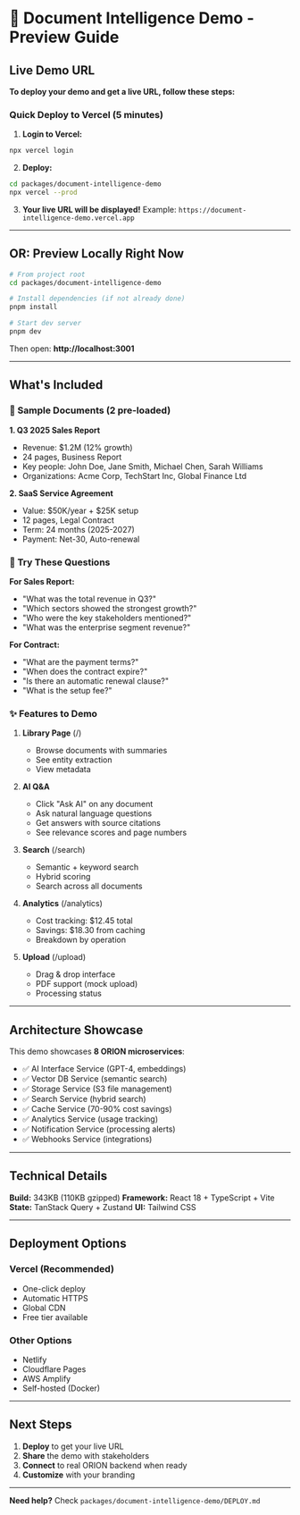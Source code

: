 # 🚀 Document Intelligence Demo - Preview Guide

## Live Demo URL

**To deploy your demo and get a live URL, follow these steps:**

### Quick Deploy to Vercel (5 minutes)

1. **Login to Vercel:**
```bash
npx vercel login
```

2. **Deploy:**
```bash
cd packages/document-intelligence-demo
npx vercel --prod
```

3. **Your live URL will be displayed!**
Example: `https://document-intelligence-demo.vercel.app`

---

## OR: Preview Locally Right Now

```bash
# From project root
cd packages/document-intelligence-demo

# Install dependencies (if not already done)
pnpm install

# Start dev server
pnpm dev
```

Then open: **http://localhost:3001**

---

## What's Included

### 📄 Sample Documents (2 pre-loaded)

**1. Q3 2025 Sales Report**
- Revenue: $1.2M (12% growth)
- 24 pages, Business Report
- Key people: John Doe, Jane Smith, Michael Chen, Sarah Williams
- Organizations: Acme Corp, TechStart Inc, Global Finance Ltd

**2. SaaS Service Agreement**
- Value: $50K/year + $25K setup
- 12 pages, Legal Contract
- Term: 24 months (2025-2027)
- Payment: Net-30, Auto-renewal

### 🤖 Try These Questions

**For Sales Report:**
- "What was the total revenue in Q3?"
- "Which sectors showed the strongest growth?"
- "Who were the key stakeholders mentioned?"
- "What was the enterprise segment revenue?"

**For Contract:**
- "What are the payment terms?"
- "When does the contract expire?"
- "Is there an automatic renewal clause?"
- "What is the setup fee?"

### ✨ Features to Demo

1. **Library Page** (/)
   - Browse documents with summaries
   - See entity extraction
   - View metadata

2. **AI Q&A** 
   - Click "Ask AI" on any document
   - Ask natural language questions
   - Get answers with source citations
   - See relevance scores and page numbers

3. **Search** (/search)
   - Semantic + keyword search
   - Hybrid scoring
   - Search across all documents

4. **Analytics** (/analytics)
   - Cost tracking: $12.45 total
   - Savings: $18.30 from caching
   - Breakdown by operation

5. **Upload** (/upload)
   - Drag & drop interface
   - PDF support (mock upload)
   - Processing status

---

## Architecture Showcase

This demo showcases **8 ORION microservices**:

- ✅ AI Interface Service (GPT-4, embeddings)
- ✅ Vector DB Service (semantic search)
- ✅ Storage Service (S3 file management)
- ✅ Search Service (hybrid search)
- ✅ Cache Service (70-90% cost savings)
- ✅ Analytics Service (usage tracking)
- ✅ Notification Service (processing alerts)
- ✅ Webhooks Service (integrations)

---

## Technical Details

**Build:** 343KB (110KB gzipped)
**Framework:** React 18 + TypeScript + Vite
**State:** TanStack Query + Zustand
**UI:** Tailwind CSS

---

## Deployment Options

### Vercel (Recommended)
- One-click deploy
- Automatic HTTPS
- Global CDN
- Free tier available

### Other Options
- Netlify
- Cloudflare Pages
- AWS Amplify
- Self-hosted (Docker)

---

## Next Steps

1. **Deploy** to get your live URL
2. **Share** the demo with stakeholders
3. **Connect** to real ORION backend when ready
4. **Customize** with your branding

---

**Need help?** Check `packages/document-intelligence-demo/DEPLOY.md`
